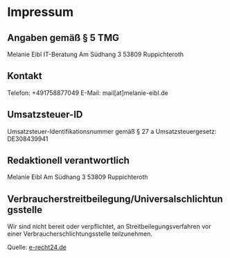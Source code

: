# Impressum

## Angaben gemäß § 5 TMG

Melanie Eibl
IT-Beratung
Am Südhang 3
53809 Ruppichteroth

## Kontakt

Telefon: +491758877049
E-Mail: mail[at]melanie-eibl.de

## Umsatzsteuer-ID

Umsatzsteuer-Identifikationsnummer gemäß § 27 a Umsatzsteuergesetz:
DE308439941

## Redaktionell verantwortlich

Melanie Eibl
Am Südhang 3
53809 Ruppichteroth

## Verbraucherstreitbeilegung/Universalschlichtungsstelle

Wir sind nicht bereit oder verpflichtet, an Streitbeilegungsverfahren vor einer
Verbraucherschlichtungsstelle teilzunehmen.

Quelle:
[e-recht24.de](https://e-recht24.de)
